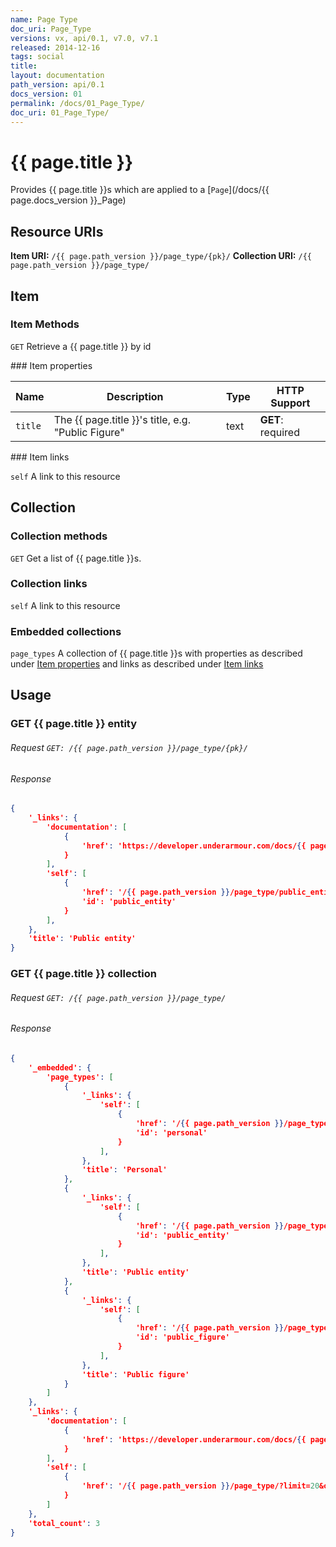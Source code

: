 ```yaml
---
name: Page Type
doc_uri: Page_Type
versions: vx, api/0.1, v7.0, v7.1
released: 2014-12-16
tags: social
title:
layout: documentation
path_version: api/0.1
docs_version: 01
permalink: /docs/01_Page_Type/
doc_uri: 01_Page_Type/
---
```


# {{ page.title }}

Provides {{ page.title }}s which are applied to a [`Page`](/docs/{{ page.docs_version }}_Page)

## Resource URIs

**Item URI:** `/{{ page.path_version }}/page_type/{pk}/`
**Collection URI:** `/{{ page.path_version }}/page_type/`

## Item

### Item Methods

`GET` Retrieve a {{ page.title }} by id

<a name="item-links" />
### Item properties

| Name         | Description          | Type      | HTTP Support                                                                        |
|--------------|----------------------|-----------|-------------------------------------------------------------------------------------|
| `title` | The {{ page.title }}'s title, e.g. "Public Figure" | text | **GET**: required |


<a name="item-links" />
### Item links

`self` A link to this resource

## Collection

### Collection methods

`GET` Get a list of {{ page.title }}s.

### Collection links

`self` A link to this resource

### Embedded collections

`page_types` A collection of {{ page.title }}s with properties as described under [Item properties](#item-properties) and links as described under [Item links](#item-links)

## Usage

### GET {{ page.title }} entity

###### Request `GET: /{{ page.path_version }}/page_type/{pk}/`

###### Response

```json
{
    '_links': {
        'documentation': [
            {
                'href': 'https://developer.underarmour.com/docs/{{ page.doc_uri }}'
            }
        ],
        'self': [
            {
                'href': '/{{ page.path_version }}/page_type/public_entity/',
                'id': 'public_entity'
            }
        ],
    },
    'title': 'Public entity'
}
```

### GET {{ page.title }} collection

###### Request `GET: /{{ page.path_version }}/page_type/`

###### Response

```json
{
    '_embedded': {
        'page_types': [
            {
                '_links': {
                    'self': [
                        {
                            'href': '/{{ page.path_version }}/page_type/personal/',
                            'id': 'personal'
                        }
                    ],
                },
                'title': 'Personal'
            },
            {
                '_links': {
                    'self': [
                        {
                            'href': '/{{ page.path_version }}/page_type/public_entity/',
                            'id': 'public_entity'
                        }
                    ],
                },
                'title': 'Public entity'
            },
            {
                '_links': {
                    'self': [
                        {
                            'href': '/{{ page.path_version }}/page_type/public_figure/',
                            'id': 'public_figure'
                        }
                    ],
                },
                'title': 'Public figure'
            }
        ]
    },
    '_links': {
        'documentation': [
            {
                'href': 'https://developer.underarmour.com/docs/{{ page.doc_uri }}'
            }
        ],
        'self': [
            {
                'href': '/{{ page.path_version }}/page_type/?limit=20&offset=0'
            }
        ]
    },
    'total_count': 3
}
```

